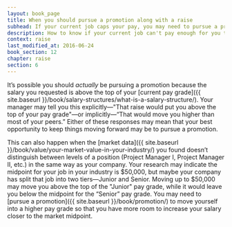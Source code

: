 ```yaml
---
layout: book_page
title: When you should pursue a promotion along with a raise
subhead: If your current job caps your pay, you may need to pursue a promotion
description: How to know if your current job can't pay enough for you to get a big raise, and what you can do about that.
context: raise
last_modified_at: 2016-06-24
book_section: 12
chapter: raise
section: 6
---
```

It’s possible you should *actually* be pursuing a promotion because the salary you requested is above the top of your [current pay grade]({{ site.baseurl }}/book/salary-structures/what-is-a-salary-structure/). Your manager may tell you this explicitly—"That raise would put you above the top of your pay grade"—or implicitly—“That would move you higher than most of your peers.” Either of these responses may mean that your best opportunity to keep things moving forward may be to pursue a promotion.

This can also happen when the [market data]({{ site.baseurl }}/book/value/your-market-value-in-your-industry/) you found doesn’t distinguish between levels of a position (Project Manager I, Project Manager II, etc.) in the same way as your company. Your research may indicate the midpoint for your job in your industry is $50,000, but maybe your company has split that job into two tiers—Junior and Senior. Moving up to $50,000 may move you above the top of the "Junior" pay grade, while it would leave you below the midpoint for the “Senior” pay grade. You may need to [pursue a promotion]({{ site.baseurl }}/book/promotion/) to move yourself into a higher pay grade so that you have more room to increase your salary closer to the market midpoint.